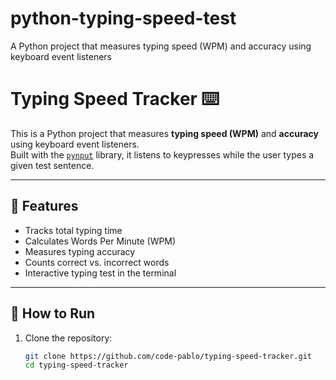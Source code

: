 # python-typing-speed-test
A Python project that measures typing speed (WPM) and accuracy using keyboard event listeners

# Typing Speed Tracker ⌨️

This is a Python project that measures **typing speed (WPM)** and **accuracy** using keyboard event listeners.  
Built with the [`pynput`](https://pypi.org/project/pynput/) library, it listens to keypresses while the user types a given test sentence.

---


## 📌 Features
- Tracks total typing time
- Calculates Words Per Minute (WPM)
- Measures typing accuracy
- Counts correct vs. incorrect words
- Interactive typing test in the terminal

---

## 🚀 How to Run

1. Clone the repository:
   ```bash
   git clone https://github.com/code-pablo/typing-speed-tracker.git
   cd typing-speed-tracker



